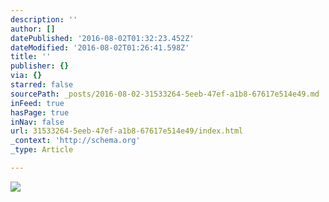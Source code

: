 ```yaml
---
description: ''
author: []
datePublished: '2016-08-02T01:32:23.452Z'
dateModified: '2016-08-02T01:26:41.598Z'
title: ''
publisher: {}
via: {}
starred: false
sourcePath: _posts/2016-08-02-31533264-5eeb-47ef-a1b8-67617e514e49.md
inFeed: true
hasPage: true
inNav: false
url: 31533264-5eeb-47ef-a1b8-67617e514e49/index.html
_context: 'http://schema.org'
_type: Article

---
```

![](https://the-grid-user-content.s3-us-west-2.amazonaws.com/67b9e413-80af-4027-af51-51b7f49aa208.jpg)